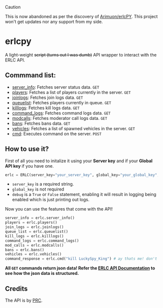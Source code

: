 

> [!CAUTION]
> This is now abandoned as per the discovery of [Arimuon/erlcPY](https://github.com/Arimuon/erlcPY). This project won't get updates nor any support from my side.

# erlcpy
A light-weight ~~script (turns out I was dumb)~~ API wrapper to interact with the ERLC API.

## Commmand list:
- [server_info](https://apidocs.policeroleplay.community/for-developers/api-reference#server): Fetches server status data. `GET`
- [players](https://apidocs.policeroleplay.community/for-developers/api-reference#server-players): Fetches a list of players currently in the server. `GET`
- [joinlogs](https://apidocs.policeroleplay.community/for-developers/api-reference#server-joinlogs): Fetches join logs data. `GET`
- [queuelist](https://apidocs.policeroleplay.community/for-developers/api-reference#server-queue): Fetches players currently in queue. `GET`
- [killlogs](https://apidocs.policeroleplay.community/for-developers/api-reference#server-killlogs): Fetches kill logs data. `GET`
- [command_logs](https://apidocs.policeroleplay.community/for-developers/api-reference#server-commandlogs): Fetches command logs data. `GET`
- [modcalls](https://apidocs.policeroleplay.community/for-developers/api-reference#server-modcalls): Fetches moderator call logs data. `GET`
- [bans](https://apidocs.policeroleplay.community/for-developers/api-reference#server-bans): Fetches bans data. `GET`
- [vehicles](https://apidocs.policeroleplay.community/for-developers/api-reference#server-vehicles): Fetches a list of spawned vehicles in the server. `GET`
- [cmd](https://apidocs.policeroleplay.community/for-developers/api-reference#server-command): Executes command on the server. `POST`

## How to use it?
First of all you need to initalize it using your **Server key** and if your **Global API key** if you have one.
```python
erlc = ERLC(server_key="your_server_key", global_key="your_global_key", debug=True)
```

- `server_key` is a required string.
- `global_key` is not required
- `debug` is a `True` or `False` statement, enabling it will result in logging being enabled which is just printing out logs.


Now you can use the features that come with the API!
```python
server_info = erlc.server_info() 
players = erlc.players()
join_logs = erlc.joinlogs()
queue_list = erlc.queuelist()
kill_logs = erlc.killlogs()
command_logs = erlc.command_logs()
mod_calls = erlc.modcalls()
bans = erlc.bans()
vehicles = erlc.vehicles()
command_response = erlc.cmd("kill LuckySpy_King") # ay thats me! don't kill me!!
```


**All `GET` commands return json data! Refer the [ERLC API Documentation](https://apidocs.policeroleplay.community/for-developers/api-reference) to see how the json data is structured.**

## Credits
The API is by [PRC](https://twitter.com/PRC_Roblox).
